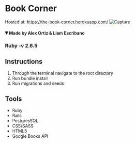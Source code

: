 # Book Corner
Hosted at: https://the-book-corner.herokuapp.com/
<img src="https://i.ibb.co/Z2rnMzN/Capture.png" alt="Capture" border="0">

#### :heartpulse: Made by Alex Ortiz & Liam Escribano

### Ruby -v 2.6.5

## Instructions
<ol>
  <li>Through the terminal navigate to the root directory</li>
  <li>Run bundle install</li>
  <li>Run migrations and seeds</li>
</ol>

## Tools
<ul>
  <li>Ruby</li>
  <li>Rails</li>
  <li>PostgresSQL</li>
  <li>CSS/SASS</li>
  <li>HTML5</li>
  <li>Google Books API</li>
</ul>

